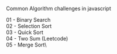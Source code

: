 Common Algorithm challenges in javascript

01 - Binary Search\
02 - Selection Sort\
03 - Quick Sort\
04 - Two Sum (Leetcode)\
05 - Merge Sort\

